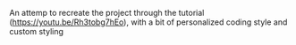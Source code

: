 An attemp to recreate the project through the tutorial (https://youtu.be/Rh3tobg7hEo), with a bit of personalized coding style and custom styling
